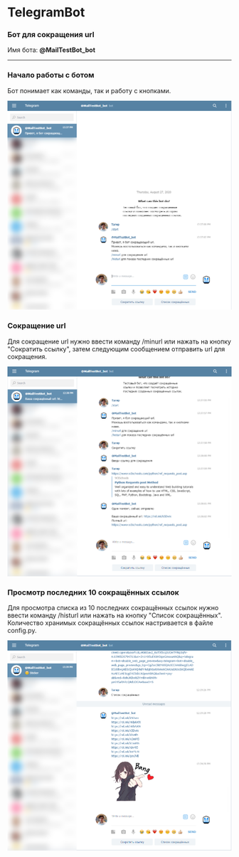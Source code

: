 # TelegramBot
### Бот для сокращения url
Имя бота: **@MailTestBot_bot**

***

### Начало работы с ботом  
Бот понимает как команды, так и работу с кнопками.  

![Начало работы с ботом](https://github.com/HoriFox/TelegramBot/blob/master/img/1.png)

### Сокращение url  
Для сокращение url нужно ввести команду /minurl или нажать на кнопку "Сократить ссылку", затем следующим сообщением отправить url для сокращения.  

![Сокращение url](https://github.com/HoriFox/TelegramBot/blob/master/img/2.png)

### Просмотр последних 10 сокращённых ссылок  
Для просмотра списка из 10 последних сокращённых ссылок нужно ввести команду /histurl или нажать на кнопку "Список сокращённых". Количество хранимых сокращённых ссылок настривается в файле config.py.  

![Просмотр последних 10 сокращённых ссылок](https://github.com/HoriFox/TelegramBot/blob/master/img/3.png)
